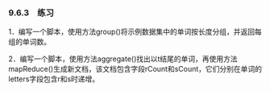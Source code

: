 ### 9.6.3　练习

1．编写一个脚本，使用方法group()将示例数据集中的单词按长度分组，并返回每组的单词数。

2．编写一个脚本，使用方法aggregate()找出以t结尾的单词，再使用方法mapReduce()生成新文档，该文档包含字段rCount和sCount，它们分别在单词的letters字段包含r和s时递增。



